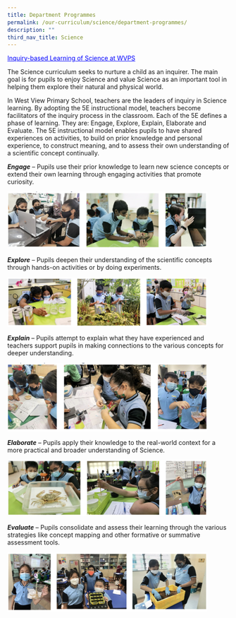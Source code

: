 ```yaml
---
title: Department Programmes
permalink: /our-curriculum/science/department-programmes/
description: ""
third_nav_title: Science
---
```

<p style="color:blue" align="left"><u>Inquiry-based Learning of Science at WVPS</u></p>

The Science curriculum seeks to nurture a child as an inquirer. The main goal is for pupils to enjoy Science and value Science as an important tool in helping them explore their natural and physical world.

In West View Primary School, teachers are the leaders of inquiry in Science learning. By adopting the 5E instructional model, teachers become facilitators of the inquiry process in the classroom. Each of the 5E defines a phase of learning. They are: Engage, Explore, Explain, Elaborate and Evaluate. The 5E instructional model enables pupils to have shared experiences on activities, to build on prior knowledge and personal experience, to construct meaning, and to assess their own understanding of a scientific concept continually.

  

**_Engage_** – Pupils use their prior knowledge to learn new science concepts or extend their own learning through engaging activities that promote curiosity.

<style>  
img {  
  display: block;  
  margin-left: auto;  
  margin-right: auto;  
}  
</style>  
<body><img src="/images/Engage.jpg" alt="Department Programmes" style="width:90%;">  
  
</body>

**_Explore_** – Pupils deepen their understanding of the scientific concepts through hands-on activities or by doing experiments.

<style>  
img {  
  display: block;  
  margin-left: auto;  
  margin-right: auto;  
}  
</style>  
<body><img src="/images/Explore.jpg" alt="Department Programmes" style="width:90%;">  
  
</body>

**_Explain_** – Pupils attempt to explain what they have experienced and teachers support pupils in making connections to the various concepts for deeper understanding.

<style>  
img {  
  display: block;  
  margin-left: auto;  
  margin-right: auto;  
}  
</style>  
<body><img src="/images/Explain.jpg" alt="Department Programmes" style="width:90%;">  
  
</body>

**_Elaborate_** – Pupils apply their knowledge to the real-world context for a more practical and broader understanding of Science.

<style>  
img {  
  display: block;  
  margin-left: auto;  
  margin-right: auto;  
}  
</style>  
<body><img src="/images/Elaborate.jpg" alt="Department Programmes" style="width:90%;">  
  
</body>

**_Evaluate_** – Pupils consolidate and assess their learning through the various strategies like concept mapping and other formative or summative assessment tools.

<style>  
img {  
  display: block;  
  margin-left: auto;  
  margin-right: auto;  
}  
</style>  
<body><img src="/images/Evaluate.jpg" alt="Department Programmes" style="width:90%;">  
  
</body>